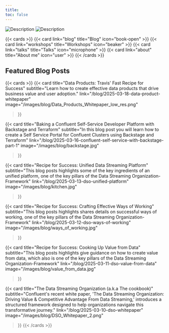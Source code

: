 ```yaml
---
title: 
toc: false
---
```

 
<div class="image-container transparent-bg">
  <img src="/images/homepage/logo-name-transparent.png" alt="Description" class="light-image" style="max-width: 100%; height: auto; background-color:#ffffff;">
  <img src="/images/homepage/logo-name-dark.png" alt="Description" class="dark-image" style="max-width: 100%; height: auto;">
</div>

{{< cards >}}
  {{< card link="blog" title="Blog" icon="book-open" >}}
  {{< card link="workshops" title="Workshops" icon="beaker" >}}
  {{< card link="talks" title="Talks" icon="microphone" >}}
  {{< card link="about" title="About me" icon="user" >}}
{{< /cards >}}

## Featured Blog Posts

{{< cards >}}
  {{< card 
    title="Data Products: Travis' Fast Recipe for Success"
    subtitle="Learn how to create effective data products that drive business value and user adoption."
    link="/blog/2025-03-18-data-product-whitepaper"
    image="/images/blog/Data_Products_Whitepaper_low_res.png" 
  >}}
  
  {{< card 
    title="Baking a Confluent Self-Service Developer Platform with Backstage and Terraform"
    subtitle="In this blog post you will learn how to create a Self Service Portal for Confluent Clusters using Backstage and Terraform"
    link="/blog/2025-03-16-confluent-self-service-with-backstage-part-1"
    image="/images/blog/backstage.jpg" 
  >}}
  
  {{< card 
    title="Recipe for Success: Unified Data Streaming Platform"
    subtitle="This blog posts highlights some of the key ingredients of an unified platform, one of the key pillars of the Data Streaming Organization-Framework"
    link="/blog/2025-03-13-dso-unified-platform"
    image="/images/blog/kitchen.jpg" 
  >}}

  {{< card 
    title="Recipe for Success: Crafting Effective Ways of Working"
    subtitle="This blog posts highlights shares details on successful ways of working, one of the key pillars of the Data Streaming Organization-Framework"
    link="/blog/2025-03-12-dso-ways-of-working"
    image="/images/blog/ways_of_working.jpg" 
  >}}

  {{< card 
    title="Recipe for Success: Cooking Up Value from Data"
    subtitle="This blog posts highlights give guidance on how to create value from data, which also is one of the key pillars of the Data Streaming Organization-Framework"
    link="/blog/2025-03-11-dso-value-from-data"
    image="/images/blog/value_from_data.jpg" 
  >}}

  {{< card 
    title="The Data Streaming Organization (a.k.a The cookbook)"
    subtitle="Confluent's recent white paper, 'The Data Streaming Organization: Driving Value & Competitive Advantage From Data Streaming,' introduces a structured framework designed to help organizations navigate this transformative journey."
    link="/blog/2025-03-10-dso-whitepaper"
    image="/images/blog/DSO_Whitepaper_2.png" 
  >}}
{{< /cards >}}


